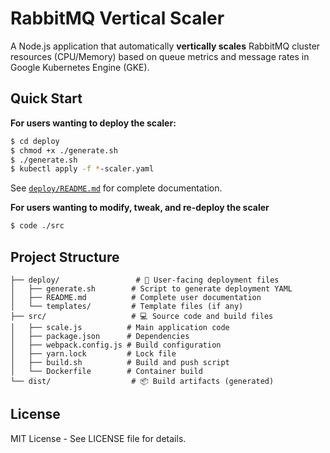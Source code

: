  # RabbitMQ Vertical Scaler

A Node.js application that automatically **vertically scales** RabbitMQ cluster resources (CPU/Memory) based on queue metrics and message rates in Google Kubernetes Engine (GKE).

## Quick Start

**For users wanting to deploy the scaler:**
```bash
$ cd deploy
$ chmod +x ./generate.sh
$ ./generate.sh
$ kubectl apply -f *-scaler.yaml
```
See [`deploy/README.md`](deploy/README.md) for complete documentation.

**For users wanting to modify, tweak, and re-deploy the scaler**
```bash
$ code ./src 
```

## Project Structure

```
├── deploy/                 # 🚀 User-facing deployment files
│   ├── generate.sh        # Script to generate deployment YAML
│   ├── README.md          # Complete user documentation
│   └── templates/         # Template files (if any)
├── src/                   # 💻 Source code and build files
│   ├── scale.js          # Main application code
│   ├── package.json      # Dependencies
│   ├── webpack.config.js # Build configuration
│   ├── yarn.lock         # Lock file
│   ├── build.sh          # Build and push script
│   └── Dockerfile        # Container build
└── dist/                  # 📦 Build artifacts (generated)
```

## License

MIT License - See LICENSE file for details.
